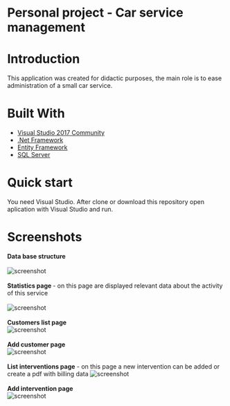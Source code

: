 # Personal project - Car service management
# Introduction
This application was created for didactic purposes, the main role is to ease administration of a small car service.
# Built With
* [Visual Studio 2017 Community](http://www.visualstudio.com) 
* [.Net Framework](https://www.microsoft.com/net) 
* [Entity Framework](https://docs.microsoft.com/en-us/ef)
* [SQL Server](https://www.microsoft.com/en-us/sql-server/sql-server-downloads)
# Quick start
  You need Visual Studio. After clone or download this repository open aplication with Visual Studio and run.
# Screenshots
  <strong>Data base structure</strong><br><br>
  ![screenshot](https://raw.githubusercontent.com/andreigeorge27/Images/DataBase.PNG)<br><br>
  <strong>Statistics page </strong> - on this page are displayed relevant data about the activity of this service<br><br>
  ![screenshot](https://raw.githubusercontent.com/andreigeorge27/Images/StatisticsPage.PNG)<br><br>
  <strong>Customers list page </strong> 	
  ![screenshot](https://raw.githubusercontent.com/andreigeorge27/Images/ListCustomers.PNG)<br><br>
  <strong>Add customer page </strong> 	
  ![screenshot](https://raw.githubusercontent.com/andreigeorge27/Images/AddCustomer.PNG)<br><br>
  <strong>List interventions page</strong> - on this page a new intervention can be added or create a pdf with billing data	
  ![screenshot](https://raw.githubusercontent.com/andreigeorge27/Images/ListInterventions.PNG)<br><br>
  <strong>Add intervention page </strong> 	
  ![screenshot](https://raw.githubusercontent.com/andreigeorge27/Images/AddIntervention.PNG)<br><br>